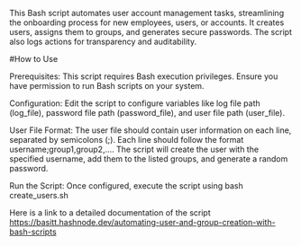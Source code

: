 This Bash script automates user account management tasks, streamlining the onboarding process for new employees, users, or accounts. It creates users, assigns them to groups, and generates secure passwords. The script also logs actions for transparency and auditability.

#How to Use

Prerequisites: This script requires Bash execution privileges. Ensure you have permission to run Bash scripts on your system.

Configuration: Edit the script to configure variables like log file path (log_file), password file path (password_file), and user file path (user_file).

User File Format: The user file should contain user information on each line, separated by semicolons (;). Each line should follow the format username;group1,group2,.... The script will create the user with the specified username, add them to the listed groups, and generate a random password.

Run the Script: Once configured, execute the script using bash create_users.sh

Here is a link to a detailed documentation of the script <a/>https://basitt.hashnode.dev/automating-user-and-group-creation-with-bash-scripts<a/>
